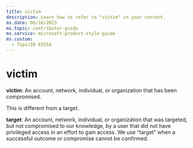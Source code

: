 ```yaml
---
title: victim
description: Learn how to refer to "victim" in your content.
ms.date: 06/16/2023
ms.topic: contributor-guide
ms.service: microsoft-product-style-guide
ms.custom:
  - TopicID 63554
---
```



# victim

**victim**: An account, network, individual, or organization that has been compromised.

This is different from a target.

**target**: An account, network, individual, or organization that was targeted, but not compromised to our knowledge, by a user that did not have privileged access in an effort to gain access. We use “target” when a successful outcome or compromise cannot be confirmed.